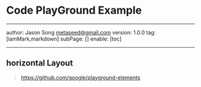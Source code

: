 # Code PlayGround Example
---
author: Jason Song <metaseed@gmail.com>
version: 1.0.0
tag: [iamMark,markdown]
subPage: []
enable: [toc]

---
## horizontal Layout
> https://github.com/google/playground-elements

<playground-ide editable-file-system line-numbers resizable>
  <script type="sample/html" filename="index.html">
 <!doctype html>
    <head>
      <link rel="stylesheet" href="styles.css">
    </head>
    <body>
      Hello
      <script type="module" src="./index.js">&lt;/script>
    </body>
  </script>

  <script type="sample/ts" filename="index.ts">
    document.body.appendChild(document.createTextNode("World!"))
  </script>
    
  <script type="sample/css" filename="styles.css">
    body { color: blue; }
  </script>
    
  <script type="sample/css" filename="styles.css">
    body { color: blue; }
  </script>
</playground-ide>
  
